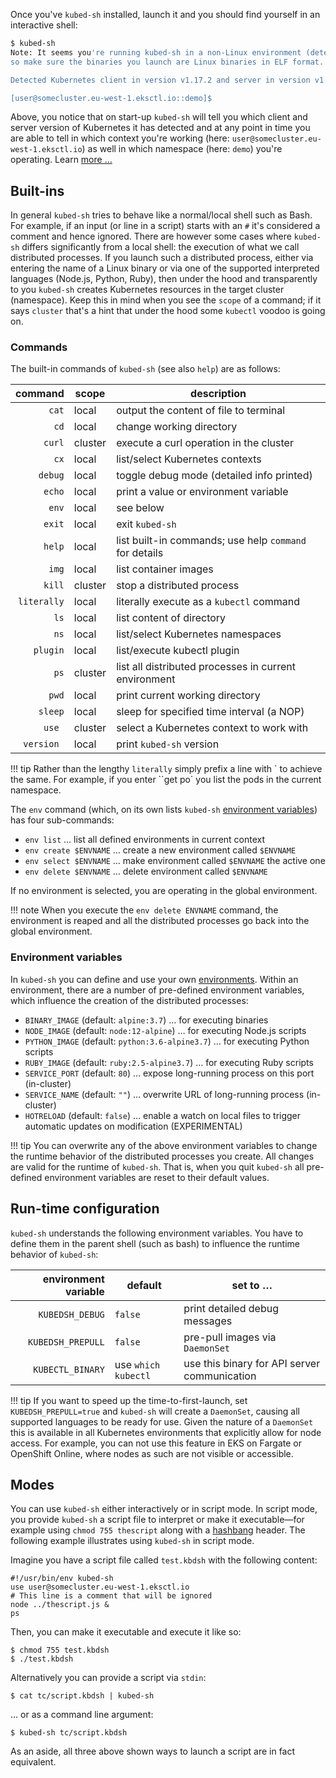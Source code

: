 Once you've `kubed-sh` installed, launch it and you should find yourself in an interactive shell:

```sh
$ kubed-sh
Note: It seems you're running kubed-sh in a non-Linux environment (detected: darwin),
so make sure the binaries you launch are Linux binaries in ELF format.

Detected Kubernetes client in version v1.17.2 and server in version v1.14.9-eks-c0eccc

[user@somecluster.eu-west-1.eksctl.io::demo]$
```

Above, you notice that on start-up `kubed-sh` will tell you which client and 
server version of Kubernetes it has detected and at any point in time you are 
able to tell in which context you're working (here: `user@somecluster.eu-west-1.eksctl.io`) 
as well in which namespace (here: `demo`) you're operating. Learn [more …](../design/#environments)


## Built-ins

In general `kubed-sh` tries to behave like a normal/local shell such as Bash.
For example, if an input (or line in a script) starts with an `#` it's considered
a comment and hence ignored. There are however some cases where `kubed-sh` differs
significantly from a local shell: the execution of what we call distributed processes.
If you launch such a distributed process, either via entering the name of a Linux binary
or via one of the supported interpreted languages (Node.js, Python, Ruby), then
under the hood and transparently to you `kubed-sh` creates Kubernetes resources 
in the target cluster (namespace). Keep this in mind when you see the `scope` of 
a command; if it says `cluster` that's a hint that under the hood some `kubectl`
voodoo is going on.

### Commands

The built-in commands of `kubed-sh` (see also `help`) are as follows:

| command    | scope | description                                             |
| ----------:| ----- | ------------------------------------------------------- |
| `cat`      | local | output the content of file to terminal                  |
| `cd`       | local | change working directory                                |
| `curl`     | cluster | execute a curl operation in the cluster               |
| `cx`       | local | list/select Kubernetes contexts                         |
| `debug`    | local | toggle debug mode (detailed info printed)               | 
| `echo`     | local | print a value or environment variable                   |
| `env`      | local | see below                                               |
| `exit`     | local | exit `kubed-sh`                                         |
| `help`     | local | list built-in commands; use help `command` for details  |
| `img`      | local | list container images                                   |
| `kill`     | cluster | stop a distributed process                            |
| `literally`| local | literally execute as a `kubectl` command                |
| `ls`       | local | list content of directory                               |
| `ns`       | local | list/select Kubernetes namespaces                       |
| `plugin`   | local | list/execute kubectl plugin                             |
| `ps`       | cluster |  list all distributed processes in current environment|
| `pwd`      | local | print current working directory                         |
| `sleep`    | local | sleep for specified time interval (a NOP)               |
| `use `     | cluster | select a Kubernetes context to work with              |
| `version ` | local | print `kubed-sh` version                                |

!!! tip
      Rather than the lengthy `literally` simply prefix a line with \`
      to achieve the same. For example, if you enter ``get po` you list the pods
      in the current namespace.

The `env` command (which, on its own lists `kubed-sh` [environment variables](#environment-variables))
has four sub-commands:

- `env list` … list all defined environments in current context
- `env create $ENVNAME` … create a new environment called `$ENVNAME`
- `env select $ENVNAME` … make environment called `$ENVNAME` the active one
- `env delete $ENVNAME` … delete environment called `$ENVNAME`

If no environment is selected, you are operating in the global environment.

!!! note
      When you execute the `env delete ENVNAME` command, the environment is 
      reaped and all the distributed processes go back into the global environment.

### Environment variables

In `kubed-sh` you can define and use your own [environments](../design/#environments).
Within an environment, there are a number of pre-defined environment variables,
which influence the creation of the distributed processes:

- `BINARY_IMAGE` (default: `alpine:3.7`) … for executing binaries
- `NODE_IMAGE` (default: `node:12-alpine`) … for executing Node.js scripts
- `PYTHON_IMAGE` (default: `python:3.6-alpine3.7`) … for executing Python scripts
- `RUBY_IMAGE` (default: `ruby:2.5-alpine3.7`) … for executing Ruby scripts
- `SERVICE_PORT` (default: `80`) … expose long-running process on this port (in-cluster)
- `SERVICE_NAME` (default: `""`) … overwrite URL of long-running process (in-cluster)
- `HOTRELOAD` (default: `false`) … enable a watch on local files to trigger automatic updates on modification (EXPERIMENTAL)

!!! tip
      You can overwrite any of the above environment variables to change the 
      runtime behavior of the distributed processes you create. All changes are 
      valid for the runtime of `kubed-sh`. That is, when you quit `kubed-sh` all
      pre-defined environment variables are reset to their default values.

## Run-time configuration

`kubed-sh` understands the following environment variables. You have to define
them in the parent shell (such as bash) to influence the runtime behavior of 
`kubed-sh`:

| environment variable| default | set to … |
| -------------------:| ------- | ------- |
| `KUBEDSH_DEBUG`     | `false` | print detailed debug messages |
| `KUBEDSH_PREPULL` | `false` | pre-pull images via `DaemonSet` |
| `KUBECTL_BINARY`    | use `which kubectl` | use this binary for API server communication |

!!! tip
      If you want to speed up the time-to-first-launch, set 
      `KUBEDSH_PREPULL=true` and `kubed-sh` will create a `DaemonSet`, causing
      all supported languages to be ready for use. Given the nature of a `DaemonSet`
      this is available in all Kubernetes environments that explicitly allow
      for node access. For example, you can not use this feature in 
      EKS on Fargate or OpenShift Online, where nodes as such are not visible
      or accessible.


## Modes

You can use `kubed-sh` either interactively or in script mode. In script mode, 
you provide `kubed-sh` a script file to interpret or make it executable—for 
example using `chmod 755 thescript` along with a [hashbang](https://en.wikipedia.org/wiki/Shebang_(Unix)) header.
The following example illustrates using `kubed-sh` in script mode.

Imagine you have a script file called `test.kbdsh` with the following content:

```
#!/usr/bin/env kubed-sh
use user@somecluster.eu-west-1.eksctl.io
# This line is a comment that will be ignored
node ../thescript.js &
ps
```

Then, you can make it executable and execute it like so:

```
$ chmod 755 test.kbdsh
$ ./test.kbdsh
```

Alternatively you can provide a script via `stdin`:

```
$ cat tc/script.kbdsh | kubed-sh
```

… or as a command line argument:

```
$ kubed-sh tc/script.kbdsh
```

As an aside, all three above shown ways to launch a script are in fact equivalent.
